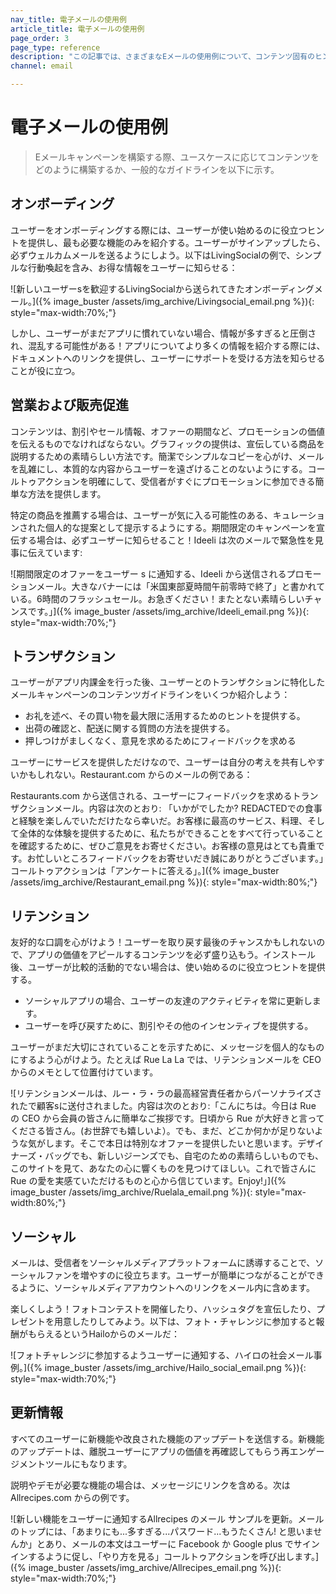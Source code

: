 ```yaml
---
nav_title: 電子メールの使用例
article_title: 電子メールの使用例
page_order: 3
page_type: reference
description: "この記事では、さまざまなEメールの使用例について、コンテンツ固有のヒントやトリックを取り上げる。"
channel: email

---
```


# 電子メールの使用例

> Eメールキャンペーンを構築する際、ユースケースに応じてコンテンツをどのように構築するか、一般的なガイドラインを以下に示す。

## オンボーディング

ユーザーをオンボーディングする際には、ユーザーが使い始めるのに役立つヒントを提供し、最も必要な機能のみを紹介する。ユーザーがサインアップしたら、必ずウェルカムメールを送るようにしよう。以下はLivingSocialの例で、シンプルな行動喚起を含み、お得な情報をユーザーに知らせる：

\![新しいユーザーsを歓迎するLivingSocialから送られてきたオンボーディングメール。]({% image_buster /assets/img_archive/Livingsocial_email.png %}){: style="max-width:70%;"}

しかし、ユーザーがまだアプリに慣れていない場合、情報が多すぎると圧倒され、混乱する可能性がある！アプリについてより多くの情報を紹介する際には、ドキュメントへのリンクを提供し、ユーザーにサポートを受ける方法を知らせることが役に立つ。

## 営業および販売促進

コンテンツは、割引やセール情報、オファーの期間など、プロモーションの価値を伝えるものでなければならない。グラフィックの提供は、宣伝している商品を説明するための素晴らしい方法です。簡潔でシンプルなコピーを心がけ、メールを乱雑にし、本質的な内容からユーザーを遠ざけることのないようにする。コールトゥアクションを明確にして、受信者がすぐにプロモーションに参加できる簡単な方法を提供します。

特定の商品を推薦する場合は、ユーザーが気に入る可能性のある、キュレーションされた個人的な提案として提示するようにする。期間限定のキャンペーンを宣伝する場合は、必ずユーザーに知らせること！Ideeli は次のメールで緊急性を見事に伝えています: 

\![期間限定のオファーをユーザー s に通知する、Ideeli から送信されるプロモーションメール。大きなバナーには「米国東部夏時間午前零時で終了」と書かれている。6時間のフラッシュセール。お急ぎください！またとない素晴らしいチャンスです。」]({% image_buster /assets/img_archive/Ideeli_email.png %}){: style="max-width:70%;"}

## トランザクション

ユーザーがアプリ内課金を行った後、ユーザーとのトランザクションに特化したメールキャンペーンのコンテンツガイドラインをいくつか紹介しよう：
- お礼を述べ、その買い物を最大限に活用するためのヒントを提供する。 
- 出荷の確認と、配送に関する質問の方法を提供する。
- 押しつけがましくなく、意見を求めるためにフィードバックを求める

ユーザーにサービスを提供しただけなので、ユーザーは自分の考えを共有しやすいかもしれない。Restaurant.com からのメールの例である：

Restaurants.com から送信される、ユーザーにフィードバックを求めるトランザクションメール。内容は次のとおり: 「いかがでしたか? REDACTEDでの食事と経験を楽しんでいただけたなら幸いだ。お客様に最高のサービス、料理、そして全体的な体験を提供するために、私たちができることをすべて行っていることを確認するために、ぜひご意見をお寄せください。お客様の意見はとても貴重です。お忙しいところフィードバックをお寄せいだき誠にありがとうございます。」コールトゥアクションは「アンケートに答える」。]({% image_buster /assets/img_archive/Restaurant_email.png %}){: style="max-width:80%;"}

## リテンション

友好的な口調を心がけよう！ユーザーを取り戻す最後のチャンスかもしれないので、アプリの価値をアピールするコンテンツを必ず盛り込もう。インストール後、ユーザーが比較的活動的でない場合は、使い始めるのに役立つヒントを提供する。

- ソーシャルアプリの場合、ユーザーの友達のアクティビティを常に更新します。
- ユーザーを呼び戻すために、割引やその他のインセンティブを提供する。

ユーザーがまだ大切にされていることを示すために、メッセージを個人的なものにするよう心がけよう。たとえば Rue La La では、リテンションメールを CEO からのメモとして位置付けています。

\![リテンションメールは、ルー・ラ・ラの最高経営責任者からパーソナライズされたで顧客sに送付されました。内容は次のとおり:「こんにちは。今日は Rue の CEO から会員の皆さんに簡単なご挨拶です。日頃から Rue が大好きと言ってくださる皆さん。(お世辞でも嬉しいよ）。でも、まだ、どこか何かが足りないような気がします。そこで本日は特別なオファーを提供したいと思います。デザイナーズ・バッグでも、新しいジーンズでも、自宅のための素晴らしいものでも、このサイトを見て、あなたの心に響くものを見つけてほしい。これで皆さんに Rue の愛を実感ていただけるものと心から信じています。Enjoy!」]({% image_buster /assets/img_archive/Ruelala_email.png %}){: style="max-width:80%;"}

## ソーシャル

メールは、受信者をソーシャルメディアプラットフォームに誘導することで、ソーシャルファンを増やすのに役立ちます。ユーザーが簡単につながることができるように、ソーシャルメディアアカウントへのリンクをメール内に含めます。

楽しくしよう！フォトコンテストを開催したり、ハッシュタグを宣伝したり、プレゼントを用意したりしてみよう。以下は、フォト・チャレンジに参加すると報酬がもらえるというHailoからのメールだ：

\![フォトチャレンジに参加するようユーザーに通知する、ハイロの社会メール事例。]({% image_buster /assets/img_archive/Hailo_social_email.png %}){: style="max-width:70%;"}

## 更新情報

すべてのユーザーに新機能や改良された機能のアップデートを送信する。新機能のアップデートは、離脱ユーザーにアプリの価値を再確認してもらう再エンゲージメントツールにもなります。

説明やデモが必要な機能の場合は、メッセージにリンクを含める。次は Allrecipes.com からの例です。

\![新しい機能をユーザーに通知するAllrecipes のメール サンプルを更新。メールのトップには、「あまりにも...多すぎる...パスワード...もうたくさん! と思いませんか」とあり、メールの本文はユーザーに Facebook か Google plus でサインインするように促し、「やり方を見る」コールトゥアクションを呼び出します。]({% image_buster /assets/img_archive/Allrecipes_email.png %}){: style="max-width:70%;"}


